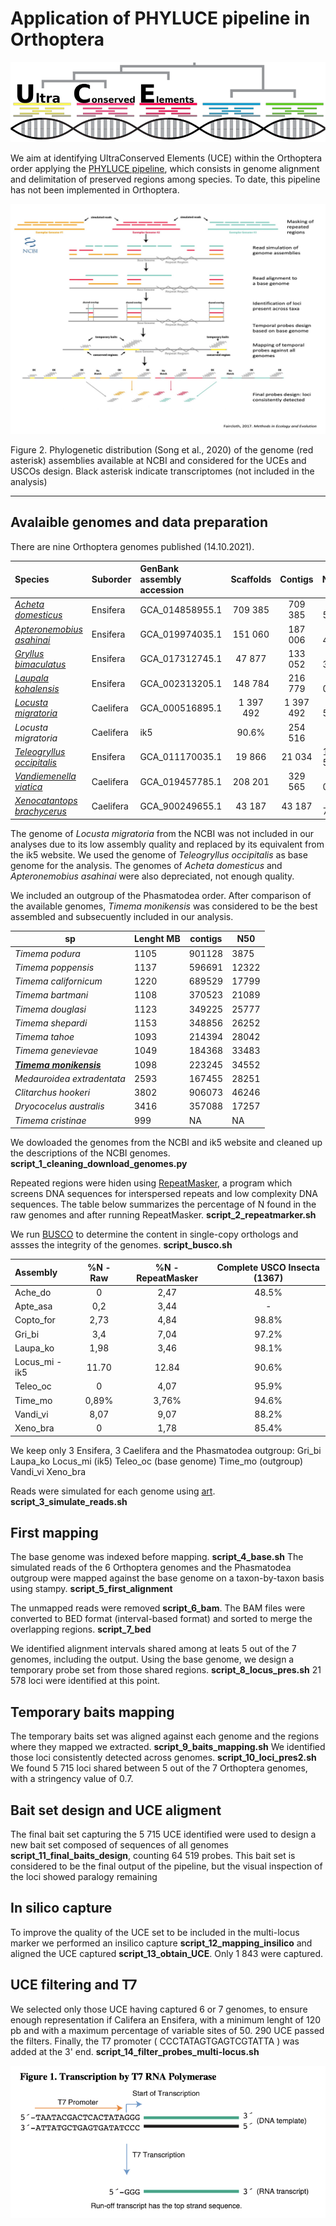 # Application of PHYLUCE pipeline in Orthoptera

![](UCE.png)


We aim at identifying UltraConserved Elements (UCE) within the Orthoptera order applying the [PHYLUCE pipeline](https://phyluce.readthedocs.io/en/latest/tutorials/tutorial-4.html), which consists in genome alignment and delimitation of preserved regions among species. To date, this pipeline has not been implemented in Orthoptera. 

![](PHYLUCE_scheme.jpg)



Figure 2. Phylogenetic distribution (Song et al., 2020) of the genome (red asterisk) assemblies available at NCBI and considered for the UCEs and USCOs design. Black asterisk indicate transcriptomes (not included in the analysis)

---

## Avalaible genomes and data preparation

There are nine Orthoptera genomes published (14.10.2021).

| Species | Suborder | GenBank assembly accession |  Scaffolds | Contigs | N50 | L50 | Lenght MB |
| :------------- | :------- | :------- | :----------: |  :----------: | :----------: |:----------: |:----------: |
| [*Acheta domesticus*](https://www.ncbi.nlm.nih.gov/genome/?term=txid6997[orgn]) | Ensifera | 	GCA_014858955.1 |  709 385 | 709 385 | 1 566 | 177 245 | 929 |
| [*Apteronemobius asahinai*](https://www.ncbi.nlm.nih.gov/genome/?term=txid746126[orgn]) | Ensifera | 	GCA_019974035.1 | 151 060 | 187 006 | 26 422 | 17 067 | 1 676 |
| [*Gryllus bimaculatus*](https://www.ncbi.nlm.nih.gov/genome/?term=txid6999[orgn]) |  Ensifera |	GCA_017312745.1 |  47 877 | 133 052 | 33 340 | 13 212 | 1 658 |
| [*Laupala kohalensis*](https://www.ncbi.nlm.nih.gov/genome/?term=txid109027[orgn])| Ensifera |GCA_002313205.1 |  148 784 | 216 779 | 45 047 | 9 547 | 1 595 |
| [*Locusta migratoria*](https://www.ncbi.nlm.nih.gov/genome/10772) | Caelifera |GCA_000516895.1 | 1 397 492 | 1 397 492 | 9 587	| 174 483 |	5 759 |
| *Locusta migratoria* | Caelifera |ik5 | 90.6% | 254 516 | - | 729 660 | - | 6 476 |
| [*Teleogryllus occipitalis*](https://www.ncbi.nlm.nih.gov/genome/?term=txid431949[orgn]) | Ensifera | GCA_011170035.1 |  19 866	| 21 034 | 197 533 | 2 569	| 1 933|
| [*Vandiemenella viatica*](https://www.ncbi.nlm.nih.gov/genome/?term=txid431949[orgn]) | Caelifera |	GCA_019457785.1 | 208 201 | 329 565 | 28 014 | 33 519 | 3 905 |
| [*Xenocatantops brachycerus*](https://www.ncbi.nlm.nih.gov/genome/?term=txid227619[orgn]) | Caelifera | GCA_900249655.1   | 	43 187 | 43 187	| 1 799	| 6 904	| 41,64|

The genome of *Locusta migratoria* from the NCBI was not included in our analyses due to its low assembly quality and replaced by its equivalent from the ik5 website. We used the genome of *Teleogryllus occipitalis* as base genome for the analysis.
The genomes of *Acheta domesticus* and *Apteronemobius asahinai* were also depreciated, not enough quality.

We included an outgroup of the Phasmatodea order. After comparison of the available genomes, *Timema monikensis* was considered to be the best assembled and subsecuently included in our analysis.


| sp                                | Lenght MB | contigs | N50   |
|-----------------------------------|-------------|---------|-------|
| *Timema podura*                     | 1105        | 901128  | 3875  |
| *Timema poppensis*                  | 1137        | 596691  | 12322 |
| *Timema californicum*               | 1220        | 689529  | 17799 |
| *Timema bartmani*                   | 1108        | 370523  | 21089 |
| *Timema douglasi*                  | 1123        | 349225  | 25777 |
| *Timema shepardi*                   | 1153        | 348856  | 26252 |
| *Timema tahoe*                      | 1093        | 214394  | 28042 |
|        *Timema   genevievae*        | 1049        | 184368  | 33483 |
| [***Timema monikensis***](https://www.ncbi.nlm.nih.gov/genome/82511?genome_assembly_id=609578)                 | 1098        | 223245  | 34552 |
|        *Medauroidea   extradentata* | 2593        | 167455  | 28251 |
| *Clitarchus hookeri*                | 3802        | 906073  | 46246 |
| *Dryococelus australis*             | 3416        | 357088  | 17257 |
| *Timema cristinae*                  | 999         | NA      | NA    |


We dowloaded the genomes from the NCBI and ik5 website and cleaned up the descriptions of the NCBI genomes. **script_1_cleaning_download_genomes.py**

Repeated regions were hiden using [RepeatMasker](https://www.repeatmasker.org/), a program which screens DNA sequences for interspersed repeats and low complexity DNA sequences. The table below summarizes the percentage of N found in the raw genomes and after running RepeatMasker.  **script_2_repeatmarker.sh**

We run [BUSCO](https://busco.ezlab.org/) to determine the content in single-copy orthologs and assses the integrity of the genomes. **script_busco.sh**


| Assembly       | %N - Raw     | %N - RepeatMasker     | Complete USCO Insecta (1367) |
| :------------- | :----------: | :----------: | :----------: |
| Ache_do | 0 | 2,47    | 48.5% |
| Apte_asa | 0,2 | 3,44 | - |
| Copto_for  | 2,73 | 4,84 | 98.8% |
| Gri_bi | 3,4| 7,04| 97.2% |
| Laupa_ko  | 1,98 | 3,46 | 98.1% |
| Locus_mi - ik5  | 11.70 | 12.84 |  90.6% |
| Teleo_oc  | 0 | 4,07 |95.9% |
| Time_mo | 0,89% | 3,76%| 94.6% |
| Vandi_vi | 8,07 | 9,07 | 88.2% | 
| Xeno_bra  | 0 | 1,78 | 85.4% |

We keep only 3 Ensifera, 3 Caelifera and the Phasmatodea outgroup: 
Gri_bi 
Laupa_ko 
Locus_mi (ik5) 
Teleo_oc (base genome)
Time_mo (outgroup) 
Vandi_vi 
Xeno_bra

Reads were simulated for each genome using [art](https://www.niehs.nih.gov/research/resources/software/biostatistics/art/). **script_3_simulate_reads.sh**

## First mapping 

The base genome was indexed before mapping. **script_4_base.sh**
The simulated reads of the 6 Orthoptera genomes and the Phasmatodea outgroup were mapped against the base genome on a taxon-by-taxon basis using stampy. **script_5_first_alignment**

The unmapped reads were removed  **script_6_bam**. The BAM files were converted to BED format (interval-based format) and sorted  to merge the overlapping regions.  **script_7_bed** 

We identified alignment intervals  shared among at leats 5 out of the 7 genomes, including the output. Using the base genome, we design a temporary probe set from those shared regions. **script_8_locus_pres.sh**
21 578 loci were identified at this point.


## Temporary baits mapping 

The temporary baits set was aligned against each genome and the regions where they mapped we extracted. **script_9_baits_mapping.sh** We identified those loci consistently detected across genomes. **script_10_loci_pres2.sh**
We found  5 715 loci shared between 5 out of the 7 Orthoptera genomes, with a stringency value of 0.7. 


## Bait set design and UCE aligment

The final bait set capturing the 5 715 UCE identified were used to design a new bait set composed of sequences of all genomes  **script_11_final_baits_design**, counting 64 519 probes. This bait set is considered to be the final output of the pipeline, but the visual inspection of the loci showed paralogy remaining 

## In silico capture

To improve the quality of the UCE set to be included in the multi-locus marker we performed an insilico capture **script_12_mapping_insilico** and aligned the UCE captured **script_13_obtain_UCE**. Only 1 843 were captured.

## UCE filtering and T7

We selected only those UCE having captured 6 or 7 genomes, to ensure enough representation if Califera an Ensifera, with a minimum lenght of 120 pb and with a maximum percentage of variable sites of 50. 290 UCE passed the filters. Finally, the T7 promoter ( CCCTATAGTGAGTCGTATTA ) was added at the 3' end. **script_14_filter_probes_multi-locus.sh**

![](T7_promoter.png)
